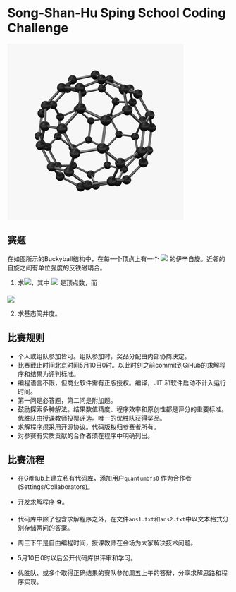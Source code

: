 # Song-Shan-Hu Sping School Coding Challenge

<img align="middle"  src="c60.jpg" width=400/>

## 赛题
在如图所示的Buckyball结构中，在每一个顶点上有一个 <img src="http://latex.codecogs.com/svg.latex?\sigma_i=\pm 1"></img> 的伊辛自旋。近邻的自旋之间有单位强度的反铁磁耦合。

1. 求<img src="http://latex.codecogs.com/svg.latex?\ln(Z)/N"></img>，其中 <img src="http://latex.codecogs.com/svg.latex?N"></img> 是顶点数，而 

<img align="middle" src="http://latex.codecogs.com/svg.latex?Z = \sum_{\{\sigma_i\}} \exp\left(-\sum_{\langle i,j \rangle} \sigma_i \sigma_j\right)"></img>

2. 求基态简并度。 

## 比赛规则
- 个人或组队参加皆可。组队参加时，奖品分配由内部协商决定。 
- 比赛截止时间北京时间5月10日0时。以此时刻之前commit到GiHub的求解程序和结果为评判标准。
- 编程语言不限，但商业软件需有正版授权。编译，JIT 和软件启动不计入运行时间。
- 第一问是必答题，第二问是附加题。 
- 鼓励探索多种解法。结果数值精度、程序效率和原创性都是评分的重要标准。优胜队由授课教师投票评选。唯一的优胜队获得奖品。
- 求解程序须采用开源协议。代码版权归参赛者所有。
- 对参赛有实质贡献的合作者须在程序中明确列出。

## 比赛流程

- 在GitHub上建立私有代码库，添加用户`quantumbfs0` 作为合作者 (Settings/Collaborators)。

- 开发求解程序 :soccer:。

- 代码库中除了包含求解程序之外，在文件`ans1.txt`和`ans2.txt`中以文本格式分别存储两问的答案。

- 周三下午是自由编程时间，授课教师在会场为大家解决技术问题。

- 5月10日0时以后公开代码库供评审和学习。

- 优胜队、或多个取得正确结果的赛队参加周五上午的答辩，分享求解思路和程序实现。
